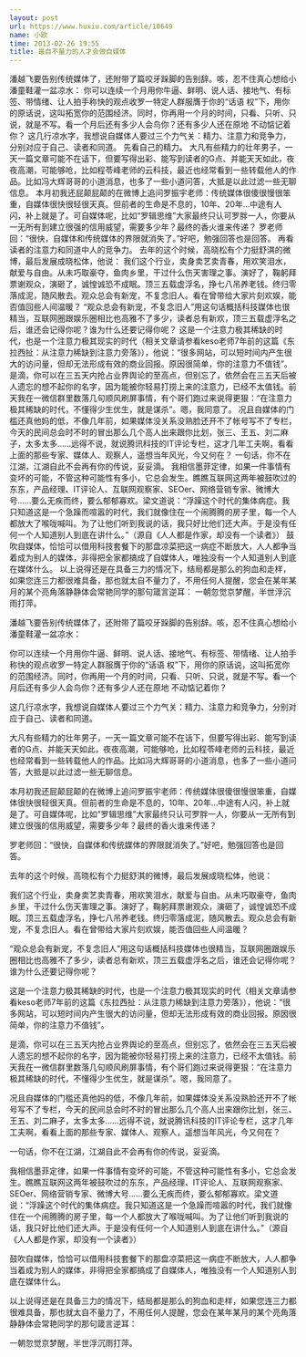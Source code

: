 ```yaml
---
layout: post
url: https://www.huxiu.com/article/10649
name: 小欧
time: 2013-02-26 19:55
title: 最自不量力的人才会做自媒体
---
```

潘越飞要告别传统媒体了，还附带了篇咬牙跺脚的告别辞。咳，忍不住真心想给小潘童鞋灌一盆凉水： 你可以连续一个月用你牛逼、鲜明、说人话、接地气、有标签、带情绪、让人拍手称快的观点收罗一特定人群服膺于你的“话语 权”下，用你的原话说，这叫拓宽你的范围经济。同时，你再用一个月的时间，只看、只听、只说，就是不写。看一个月后还有多少人会鸟你？还有多少人还在原地 不动惦记着你？ 这几行凉水字，我想说自媒体人要过三个力气关：精力、注意力和竞争力，分别对应于自己、读者和同道。 先看自己的精力。 大凡有些精力的壮年男子，一天一篇文章可能不在话下，但要写得出彩、能写到读者的G点、并能天天如此，夜夜高潮，可能够呛，比如程苓峰老师的云科技，最近也经常看到一些转载他人的作品。比如冯大辉哥哥的小道消息，也多了一些小道问答，大抵是以此过滤一些无聊信息。 本月初我还屁颠屁颠的在微博上追问罗振宇老师：传统媒体很傻很慢很笨重，自媒体很快很轻很天真。但前者的生命是不息的，10年、20年…中途有人闪，补上就是了。可自媒体呢，比如“罗辑思维”大家最终只认可罗胖一人，你要从一无所有到建立很强的信用威望，需要多少年？最终的香火谁来传递？ 罗老师回：“很快，自媒体和传统媒体的界限就消失了。”好吧，勉强回答也是回答。 再看读者的注意力和同道中人的竞争力。 去年的这个时候，高晓松有个力挺舒淇的微博，最后发展成晓松体，他说： 我们这个行业，卖身卖艺卖青春，用欢笑泪水，献爱与自由。从未巧取豪夺，鱼肉乡里，干过什么伤天害理之事。演好了，鞠躬拜票谢观众，演砸了，诚惶诚恐不成眠。顶三五载虚浮名，挣七八吊养老钱。终归零落成泥，随风散去。观众总会有新宠，不复念旧人。看在曾带给大家片刻欢娱，能否值回些人间温暖？ “观众总会有新宠，不复念旧人”用这句话概括科技媒体也很精当，互联网圈跟娱乐圈相比也高雅不了多少，读者总有新欢，顶三五载虚浮名之后，谁还会记得你呢？谁为什么还要记得你呢？ 这是一个注意力极其稀缺的时代，也是一个注意力极其现实的时代（相关文章请参看keso老师7年前的这篇《东拉西扯：从注意力稀缺到注意力旁落》），他说：“很多网站，可以短时间内产生很大的访问量，但却无法形成有效的商业回报。原因很简单，你的注意力不值钱”。 是滴，你可以在三五天内抢占业界舆论的至高点，但别忘了，依然会在三五天后被人遗忘的想不起你的名字，因为能被你轻易打捞上来的注意力，已经不太值钱。前天我在一微信群里数落几句顺风刷屏事情，有个哥们跑过来说得更狠：“在注意力极其稀缺的时代，不懂得少生优生，就是谋杀”。嗯，我同意了。 况且自媒体的门槛还真他妈的低，不像几年前，如果媒体没关系没熟脸还开不了帐号写不了专栏，今天的民间总会时不时的冒出那么几个高人出来跟你比划，张三、王五、刘二麻子，太多太多……远得不说，就说腾讯科技的IT评论专栏，这才几年工夫啊，看看上面的那些专家、媒体人、观察人，遥想当年风光，今又何在？ 一句话，你不在江湖，江湖自此不会再有你的传说，妥妥滴。 我相信墨菲定律，如果一件事情有变坏的可能，不管这种可能性有多小，它总会发生。瞧瞧互联网这两年被鼓吹过的东东，产品经理、IT评论人、互联网观察家、SEOer、网络营销专家、微博大号……要么无疾而终，要么郁郁寡欢。梁文道说：“浮躁这个时代的集体病症。我只知道这是一个急躁而喧嚣的时代，我们就像住在一个闹腾腾的房子里，每一个人都放大了喉咙喊叫。为了让他们听到我说的话，我只好比他们还大声。于是没有任何一个人知道别人到底在讲什么。”（源自《人人都是作家，却没有一个读者》） 鼓吹自媒体，恰恰可以借用科技套餐下的那盘凉菜把这一病症不断放大，人人都争当着成为别人的媒体，非得把全家都搞成了自媒体人，唯独没有一个人知道别人到底在媒体什么。 以上说得还是在具备三力的情况下，结局都是那么的狗血和走样，如果您连三力都很难具备，那也就太自不量力了，不用任何人提醒，您会在某年某月的某个亮角落静静体会常艳同学的那句箴言逆耳： 一朝忽觉京梦醒，半世浮沉雨打萍。

潘越飞要告别传统媒体了，还附带了篇咬牙跺脚的告别辞。咳，忍不住真心想给小潘童鞋灌一盆凉水：

你可以连续一个月用你牛逼、鲜明、说人话、接地气、有标签、带情绪、让人拍手称快的观点收罗一特定人群服膺于你的“话语 权”下，用你的原话说，这叫拓宽你的范围经济。同时，你再用一个月的时间，只看、只听、只说，就是不写。看一个月后还有多少人会鸟你？还有多少人还在原地 不动惦记着你？

这几行凉水字，我想说自媒体人要过三个力气关：精力、注意力和竞争力，分别对应于自己、读者和同道。

大凡有些精力的壮年男子，一天一篇文章可能不在话下，但要写得出彩、能写到读者的G点、并能天天如此，夜夜高潮，可能够呛，比如程苓峰老师的云科技，最近也经常看到一些转载他人的作品。比如冯大辉哥哥的小道消息，也多了一些小道问答，大抵是以此过滤一些无聊信息。

本月初我还屁颠屁颠的在微博上追问罗振宇老师：传统媒体很傻很慢很笨重，自媒体很快很轻很天真。但前者的生命是不息的，10年、20年…中途有人闪，补上就是了。可自媒体呢，比如“罗辑思维”大家最终只认可罗胖一人，你要从一无所有到建立很强的信用威望，需要多少年？最终的香火谁来传递？

罗老师回：“很快，自媒体和传统媒体的界限就消失了。”好吧，勉强回答也是回答。

去年的这个时候，高晓松有个力挺舒淇的微博，最后发展成晓松体，他说：

我们这个行业，卖身卖艺卖青春，用欢笑泪水，献爱与自由。从未巧取豪夺，鱼肉乡里，干过什么伤天害理之事。演好了，鞠躬拜票谢观众，演砸了，诚惶诚恐不成眠。顶三五载虚浮名，挣七八吊养老钱。终归零落成泥，随风散去。观众总会有新宠，不复念旧人。看在曾带给大家片刻欢娱，能否值回些人间温暖？

“观众总会有新宠，不复念旧人”用这句话概括科技媒体也很精当，互联网圈跟娱乐圈相比也高雅不了多少，读者总有新欢，顶三五载虚浮名之后，谁还会记得你呢？谁为什么还要记得你呢？

这是一个注意力极其稀缺的时代，也是一个注意力极其现实的时代（相关文章请参看keso老师7年前的这篇《东拉西扯：从注意力稀缺到注意力旁落》），他说：“很多网站，可以短时间内产生很大的访问量，但却无法形成有效的商业回报。原因很简单，你的注意力不值钱”。

是滴，你可以在三五天内抢占业界舆论的至高点，但别忘了，依然会在三五天后被人遗忘的想不起你的名字，因为能被你轻易打捞上来的注意力，已经不太值钱。前天我在一微信群里数落几句顺风刷屏事情，有个哥们跑过来说得更狠：“在注意力极其稀缺的时代，不懂得少生优生，就是谋杀”。嗯，我同意了。

况且自媒体的门槛还真他妈的低，不像几年前，如果媒体没关系没熟脸还开不了帐号写不了专栏，今天的民间总会时不时的冒出那么几个高人出来跟你比划，张三、王五、刘二麻子，太多太多……远得不说，就说腾讯科技的IT评论专栏，这才几年工夫啊，看看上面的那些专家、媒体人、观察人，遥想当年风光，今又何在？

一句话，你不在江湖，江湖自此不会再有你的传说，妥妥滴。

我相信墨菲定律，如果一件事情有变坏的可能，不管这种可能性有多小，它总会发生。瞧瞧互联网这两年被鼓吹过的东东，产品经理、IT评论人、互联网观察家、SEOer、网络营销专家、微博大号……要么无疾而终，要么郁郁寡欢。梁文道说：“浮躁这个时代的集体病症。我只知道这是一个急躁而喧嚣的时代，我们就像住在一个闹腾腾的房子里，每一个人都放大了喉咙喊叫。为了让他们听到我说的话，我只好比他们还大声。于是没有任何一个人知道别人到底在讲什么。”（源自《人人都是作家，却没有一个读者》）

鼓吹自媒体，恰恰可以借用科技套餐下的那盘凉菜把这一病症不断放大，人人都争当着成为别人的媒体，非得把全家都搞成了自媒体人，唯独没有一个人知道别人到底在媒体什么。

以上说得还是在具备三力的情况下，结局都是那么的狗血和走样，如果您连三力都很难具备，那也就太自不量力了，不用任何人提醒，您会在某年某月的某个亮角落静静体会常艳同学的那句箴言逆耳：

一朝忽觉京梦醒，半世浮沉雨打萍。

